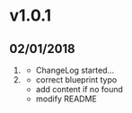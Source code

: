 # v1.0.1
##  02/01/2018

1. [](#new)
    * ChangeLog started...
2. [](#update)
    * correct blueprint typo
    * add content if no <table> found
    * modify README
